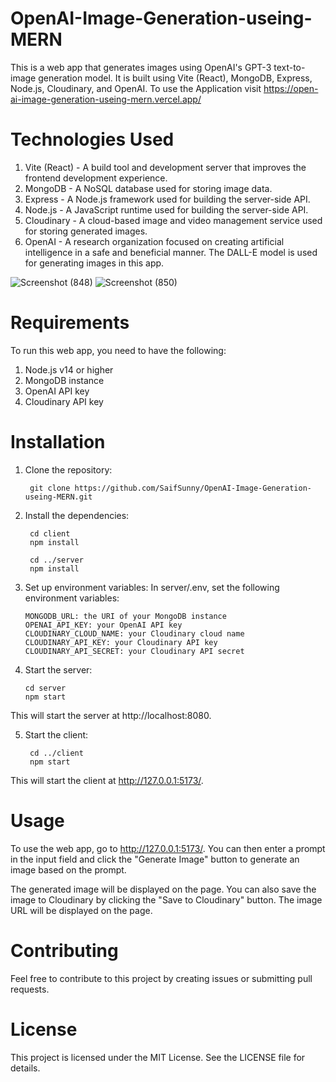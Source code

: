 # OpenAI-Image-Generation-useing-MERN

This is a web app that generates images using OpenAI's GPT-3 text-to-image generation model. It is built using Vite (React), MongoDB, Express, Node.js, Cloudinary, and OpenAI. To use the Application visit https://open-ai-image-generation-useing-mern.vercel.app/

# Technologies Used
1. Vite (React) - A build tool and development server that improves the frontend development experience.
2. MongoDB - A NoSQL database used for storing image data.
3. Express - A Node.js framework used for building the server-side API.
4. Node.js - A JavaScript runtime used for building the server-side API.
5. Cloudinary - A cloud-based image and video management service used for storing generated images.
6. OpenAI - A research organization focused on creating artificial intelligence in a safe and beneficial manner. The DALL-E model is used for generating images in this app.

![Screenshot (848)](https://user-images.githubusercontent.com/72490093/223148038-7715ef64-aa2b-4516-8b3f-2f9b67e1868f.png)
![Screenshot (850)](https://user-images.githubusercontent.com/72490093/223148052-7b4b07bb-2e39-4590-afa4-0aa14f7595b0.png)

# Requirements
To run this web app, you need to have the following:

1. Node.js v14 or higher
2. MongoDB instance
3. OpenAI API key
4. Cloudinary API key

# Installation
1. Clone the repository: 

        git clone https://github.com/SaifSunny/OpenAI-Image-Generation-useing-MERN.git
        
4. Install the dependencies: 

        cd client
        npm install

        cd ../server
        npm install
  
3. Set up environment variables: In server/.env, set the following environment variables:

       MONGODB_URL: the URI of your MongoDB instance
       OPENAI_API_KEY: your OpenAI API key
       CLOUDINARY_CLOUD_NAME: your Cloudinary cloud name
       CLOUDINARY_API_KEY: your Cloudinary API key
       CLOUDINARY_API_SECRET: your Cloudinary API secret

4. Start the server: 

       cd server
       npm start
  
This will start the server at http://localhost:8080.

5. Start the client:

        cd ../client
        npm start
  
This will start the client at http://127.0.0.1:5173/.

# Usage
To use the web app, go to http://127.0.0.1:5173/. You can then enter a prompt in the input field and click the "Generate Image" button to generate an image based on the prompt.

The generated image will be displayed on the page. You can also save the image to Cloudinary by clicking the "Save to Cloudinary" button. The image URL will be displayed on the page.

# Contributing
Feel free to contribute to this project by creating issues or submitting pull requests.

# License
This project is licensed under the MIT License. See the LICENSE file for details.
